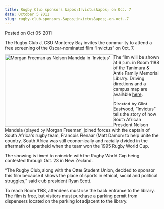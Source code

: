 ```yaml
---
title: Rugby Club sponsors &apos;Invictus&apos; on Oct. 7
date: October 5 2011
slug: rugby-club-sponsors-&apos;invictus&apos;-on-oct.-7
---
```





<span class="date">Posted on Oct 05, 2011    </span>
<p>The Rugby Club at CSU Monterey Bay invites the community to
attend a free screening of the Oscar-nominated film &#x201C;Invictus&#x201D; on
Oct. 7.</p>
<p><img alt="Morgan Freeman as Nelson Mandela in &apos;Invictus&apos;" src="http://news.csumb.edu/sites/default/files/65/attachments/news/images/morganfmandela.jpg" style="float:left; width:350px; height:233px">The film will be
shown at 6 p.m. in Room 1188 of the Tanimura &amp; Antle Family
Memorial Library. Driving directions and a campus map are available
<a href="http://csumb.edu/map" rel="nofollow">here</a>.&#xA0;</img></p>
<p>Directed by Clint Eastwood, &#x201C;Invictus&#x201D; tells the story of how
South African President Nelson Mandela (played by Morgan Freeman)
joined forces with the captain of South Africa&apos;s rugby team,
Francois Plenaar (Matt Damon) to help unite the country. South
Africa was still economically and racially divided in the aftermath
of apartheid when the team won the 1995 Rugby World Cup.</p>
<p>The showing is timed to coincide with the Rugby World Cup being
contested through Oct. 23 in New Zealand.</p>
<p>&#x201C;The Rugby Club, along with the Otter Student Union, decided to
sponsor this film because it shows the place of sports in ethical,
social and political struggles,&#x201D; said club president Ryan
Scott.</p>
<p>To reach Room 1188, attendees must use the back entrance to the
library. The film is free, but visitors must purchase a parking
permit from dispensers located on the parking lot adjacent to the
library.</p>
<p><br>
&#xA0;</br></p>





